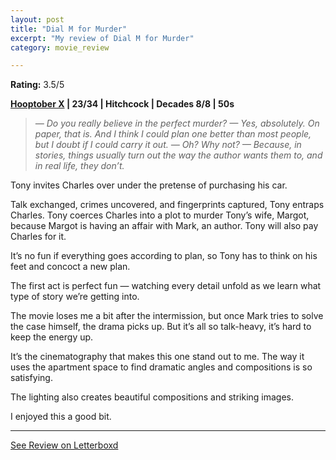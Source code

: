 ```yaml
---
layout: post
title: "Dial M for Murder"
excerpt: "My review of Dial M for Murder"
category: movie_review

---
```


**Rating:** 3.5/5

<b><a href="https://boxd.it/pmi12">Hooptober X</a> | 23/34 | Hitchcock | Decades 8/8 | 50s </b>

<blockquote><i>— Do you really believe in the perfect murder?
— Yes, absolutely. On paper, that is. And I think I could plan one better than most people, but I doubt if I could carry it out.
— Oh? Why not?
— Because, in stories, things usually turn out the way the author wants them to, and in real life, they don’t.
</i>
</blockquote>


Tony invites Charles over under the pretense of purchasing his car.

Talk exchanged, crimes uncovered, and fingerprints captured, Tony entraps Charles. Tony coerces Charles into a plot to murder Tony’s wife, Margot, because Margot is having an affair with Mark, an author. Tony will also pay Charles for it.

It’s no fun if everything goes according to plan, so Tony has to think on his feet and concoct a new plan.

The first act is perfect fun — watching every detail unfold as we learn what type of story we’re getting into. 

The movie loses me a bit after the intermission, but once Mark tries to solve the case himself, the drama picks up. But it’s all so talk-heavy, it’s hard to keep the energy up.

It’s the cinematography that makes this one stand out to me. The way it uses the apartment space to find dramatic angles and compositions is so satisfying.

The lighting also creates beautiful compositions and striking images.

 I enjoyed this a good bit.

<hr>

[See Review on Letterboxd](https://boxd.it/51IXSt)
